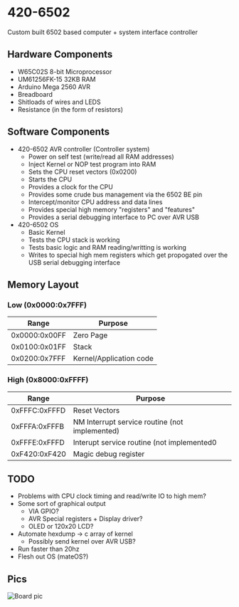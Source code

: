 # 420-6502
Custom built 6502 based computer + system interface controller

## Hardware Components
* W65C02S 8-bit Microprocessor
* UM61256FK-15 32KB RAM 
* Arduino Mega 2560 AVR 
* Breadboard
* Shitloads of wires and LEDS
* Resistance (in the form of resistors)

## Software Components
* 420-6502 AVR controller (Controller system)
  * Power on self test (write/read all RAM addresses)
  * Inject Kernel or NOP test program into RAM 
  * Sets the CPU reset vectors (0x0200)
  * Starts the CPU
  * Provides a clock for the CPU
  * Provides some crude bus management via the 6502 BE pin
  * Intercept/monitor CPU address and data lines
  * Provides special high memory "registers" and "features"
  * Provides a serial debugging interface to PC over AVR USB
* 420-6502 OS 
  * Basic Kernel
  * Tests the CPU stack is working 
  * Tests basic logic and RAM reading/writting is working
  * Writes to special high mem registers which get propogated over the USB serial debugging interface

## Memory Layout
### Low (0x0000:0x7FFF)
| Range  | Purpose |
| ------------- | ------------- |
| 0x0000:0x00FF | Zero Page     |
| 0x0100:0x01FF | Stack         |
| 0x0200:0x7FFF | Kernel/Application code |

### High (0x8000:0xFFFF)
| Range  | Purpose |
| ------------- | ------------- |
| 0xFFFC:0xFFFD | Reset Vectors |
| 0xFFFA:0xFFFB | NM Interrupt service routine (not implemented) |
| 0xFFFE:0xFFFD | Interupt service routine (not implemented0 |
| 0xF420:0xF420 | Magic debug register |

## TODO
* Problems with CPU clock timing and read/write IO to high mem?
* Some sort of graphical output
  * VIA GPIO?
  * AVR Special registers + Display driver?
  * OLED or 120x20 LCD?
* Automate hexdump -> c array of kernel
  * Possibly send kernel over AVR USB?
* Run faster than 20hz
* Flesh out OS (mateOS?) 

## Pics
![Board pic](/pic.png)

